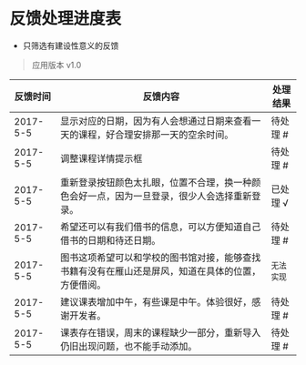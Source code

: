 # 反馈处理进度表

- 只筛选有建设性意义的反馈

> 应用版本 v1.0

反馈时间| 反馈内容| 处理结果
-|-|-
2017-5-5 | 显示对应的日期，因为有人会想通过日期来查看一天的课程，好合理安排那一天的空余时间。 | 待处理 #
2017-5-5 | 调整课程详情提示框 | 待处理 #
2017-5-5 | 重新登录按钮颜色太扎眼，位置不合理，换一种颜色会好一点，因为一旦登录，很少人会选择重新登录。 | 已处理 √
2017-5-5 | 希望还可以有我们借书的信息，可以方便知道自己借书的日期和待还日期。 | 待处理 #
2017-5-5 | 图书这项希望可以和学校的图书馆对接，能够查找书籍有没有在雁山还是屏风，知道在具体的位置，方便借阅。 | `无法实现`
2017-5-5 | 建议课表增加中午，有些课是中午。体验很好，感谢开发者。| 待处理 #
2017-5-5 | 课表存在错误，周末的课程缺少一部分，重新导入仍旧出现问题，也不能手动添加。| 待处理 #

